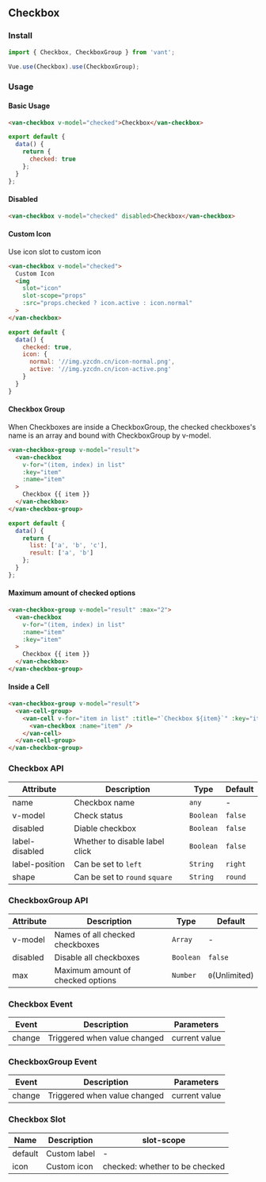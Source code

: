 ## Checkbox

### Install
``` javascript
import { Checkbox, CheckboxGroup } from 'vant';

Vue.use(Checkbox).use(CheckboxGroup);
```

### Usage

#### Basic Usage

```html
<van-checkbox v-model="checked">Checkbox</van-checkbox>
```

```javascript
export default {
  data() {
    return {
      checked: true
    };
  }
};
```

#### Disabled

```html
<van-checkbox v-model="checked" disabled>Checkbox</van-checkbox>
```

#### Custom Icon
Use icon slot to custom icon

```html
<van-checkbox v-model="checked">
  Custom Icon
  <img
    slot="icon"
    slot-scope="props"
    :src="props.checked ? icon.active : icon.normal"
  >
</van-checkbox>
```

```js
export default {
  data() {
    checked: true,
    icon: {
      normal: '//img.yzcdn.cn/icon-normal.png',
      active: '//img.yzcdn.cn/icon-active.png'
    }
  }
}
```

#### Checkbox Group
When Checkboxes are inside a CheckboxGroup, the checked checkboxes's name is an array and bound with CheckboxGroup by v-model.

```html
<van-checkbox-group v-model="result">
  <van-checkbox
    v-for="(item, index) in list"
    :key="item"
    :name="item"
  >
    Checkbox {{ item }}
  </van-checkbox>
</van-checkbox-group>
```

```javascript
export default {
  data() {
    return {
      list: ['a', 'b', 'c'],
      result: ['a', 'b']
    };
  }
};
```

#### Maximum amount of checked options

```html
<van-checkbox-group v-model="result" :max="2">
  <van-checkbox
    v-for="(item, index) in list"
    :name="item"
    :key="item"
  >
    Checkbox {{ item }}
  </van-checkbox>
</van-checkbox-group>
```

#### Inside a Cell

```html
<van-checkbox-group v-model="result">
  <van-cell-group>
    <van-cell v-for="item in list" :title="`Checkbox ${item}`" :key="item">
      <van-checkbox :name="item" />
    </van-cell>
  </van-cell-group>
</van-checkbox-group>
```

### Checkbox API

| Attribute | Description | Type | Default |
|-----------|-----------|-----------|-------------|
| name | Checkbox name | `any` | - |
| v-model | Check status | `Boolean` | `false` |
| disabled | Diable checkbox | `Boolean` | `false` |
| label-disabled | Whether to disable label click | `Boolean` | `false` |
| label-position | Can be set to `left` | `String` | `right` |
| shape | Can be set to `round` `square` | `String` | `round` |

### CheckboxGroup API

| Attribute | Description | Type | Default |
|-----------|-----------|-----------|-------------|
| v-model | Names of all checked checkboxes | `Array` | - |
| disabled | Disable all checkboxes | `Boolean` | `false` |
| max | Maximum amount of checked options | `Number` | `0`(Unlimited) |

### Checkbox Event

| Event | Description | Parameters |
|-----------|-----------|-----------|
| change | Triggered when value changed | current value |

### CheckboxGroup Event

| Event | Description | Parameters |
|-----------|-----------|-----------|
| change | Triggered when value changed | current value |

### Checkbox Slot

| Name | Description | slot-scope |
|-----------|-----------|-----------|
| default | Custom label | - |
| icon | Custom icon | checked: whether to be checked |
